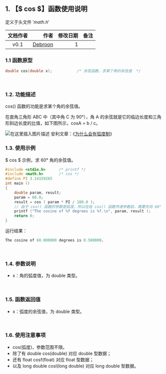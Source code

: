 ﻿## 1. 【$ cos $】函数使用说明
定义于头文件 $'math.h'$

| 文档作者 | 作者 | 修改日期 | 备注|
|:--------:| -------------:|-------------:|-------------:|
| v0.1 | [Debroon](https://blog.csdn.net/qq_41739364) |1| |！

### 1.1 函数原型

```c
double cos(double x);       	/* 余弦函数，求某个角的余弦值  */
```
&nbsp;
### 1.2. 功能描述
cos() 函数的功能是求某个角的余弦值。

在直角三角形 ABC 中（其中角 C 为 90°），角 A 的余弦就是它的临边长度和三角形斜边长度的比值，如下图所示，cosA = b / c。

![在这里插入图片描述](https://img-blog.csdnimg.cn/20200109130142558.png?x-oss-process=image/watermark,type_ZmFuZ3poZW5naGVpdGk,shadow_10,text_aHR0cHM6Ly9ibG9nLmNzZG4ubmV0L3FxXzQxNzM5MzY0,size_16,color_FFFFFF,t_70)
安利文章：《[为什么会有弧度制](https://www.matongxue.com/madocs/5/)》
&nbsp;
### 1.3. 使用示例
$ cos $ 示例，求 60° 角的余弦值。

```c
#include <stdio.h>      /* printf */
#include <math.h>       /* cos */
#define PI 3.14159265
int main ()
{
    double param, result;
    param = 60.0;
    result = cos ( param * PI / 180.0 );
    // 由于 cos() 函数的参数是弧度，所以在给 cos() 函数传递参数前，需要先将 60° 转换为弧度。1°=π/180
    printf ("The cosine of %f degrees is %f.\n", param, result );
    return 0;
}
```

运行结果：

```c
The cosine of 60.000000 degrees is 0.500000.
```
&nbsp;
### 1.4. 参数说明

 - x：角的弧度值，为 double 类型。

&nbsp;

### 1.5. 函数返回值

 - x：弧度的余弦值，为 double 类型。

&nbsp;

### 1.6. 使用注意事项

 - cos(弧度)，参数范围不限。
 - 除了有 double cos(double) 对应 double 型数据；
 - 还有 float cosf(float) 对应 float 型数据；
 - 以及 long double cosl(long double) 对应 long double 型数据。

